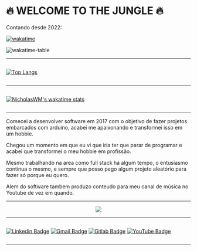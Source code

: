# 🔥 WELCOME TO THE JUNGLE 🔥

Contando desde 2022:

[![wakatime](https://wakatime.com/badge/user/aa4c006a-f5a4-4c83-b645-f58b04b16705.svg)](https://wakatime.com/@aa4c006a-f5a4-4c83-b645-f58b04b16705)
  
![wakatime-table](https://wakatime.com/share/@NicholasWM/2f97ec8a-55d1-4a6f-ba94-79fcc06a30be.svg)

---

<div style="display:flex; justify-content: center; flex-direction: column">

  [![Top Langs](https://github-readme-stats.vercel.app/api/top-langs/?username=nicholaswm&layout=compact&theme=slateorange)](https://github-readme-stats.vercel.app/api/top-langs/?username=nicholaswm&layout=compact&theme=slateorange)
  
---

  [![NicholasWM's wakatime stats](https://github-readme-stats.vercel.app/api/wakatime?username=NicholasWM&layout=compact&theme=slateorange)](https://wakatime.com/@NicholasWM)


</div>


---
Comecei a desenvolver software em 2017 com o objetivo de fazer projetos embarcados com arduino, acabei me apaixonando e transformei isso em um hobbie.

Chegou um momento em que eu vi que iria ter que parar de programar e acabei que transformei o meu hobbie em profissão.

Mesmo trabalhando na area como full stack há algum tempo, o entusiasmo continua o mesmo, e sempre que posso pego algum projeto aleatório para fazer só porque eu quero.

Alem do software tambem produzo conteudo para meu canal de música no Youtube de vez em quando.

<hr>

<div align="center">
  <img src="https://media.giphy.com/media/l0MYLoPRwqwzkYJ1e/giphy.gif">
</div>

<hr>

<div style="width: 100%; display: flex;" align="center">

  [![Linkedin Badge](	https://img.shields.io/badge/LinkedIn-0077B5?style=for-the-badge&logo=linkedin&logoColor=white&link=https://www.linkedin.com/in/nicholas-mazzei-71a4b6142)](https://www.linkedin.com/in/nicholas-mazzei-71a4b6142)
  [![Gmail Badge](https://img.shields.io/badge/Gmail-D14836?style=for-the-badge&logo=gmail&logoColor=white&link=mailto:nicholaswm.42@gmail.com)](mailto:nicholaswm.42@gmail.com)
  [![Gitlab Badge](https://img.shields.io/badge/GitLab-330F63?style=for-the-badge&logo=gitlab&logoColor=white&link=https://gitlab.com/nicholaswesleymazzei)](https://gitlab.com/nicholaswesleymazzei)
  [![YouTube Badge](https://img.shields.io/badge/YouTube-FF0000?style=for-the-badge&logo=youtube&logoColor=white&link=https://www.youtube.com/watch?v=t6wCV7T4rVY&list=PLdNNTxazxIkHGhCXcMX-9-9j6FlbIu27h&index=1)](https://www.youtube.com/watch?v=t6wCV7T4rVY&list=PLdNNTxazxIkHGhCXcMX-9-9j6FlbIu27h&index=1)

</div>

<hr>
